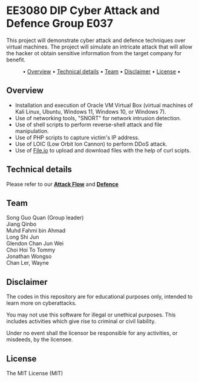 # EE3080 DIP Cyber Attack and Defence Group E037

This project will demonstrate cyber attack and defence techniques over virtual machines. The project will simulate an intricate attack that will allow the hacker ot obtain sensitive information from the target company for benefit.


<p align="center">•
  <a href="#overview">Overview</a> •
  <a href="#technical-details">Technical details</a> •
  <a href="#team">Team</a> •
  <a href="#disclaimer">Disclaimer</a> •
  <a href="#license">License</a> •
</p>

## Overview

- Installation and execution of Oracle VM Virtual Box (virtual machines of Kali Linux, Ubuntu, Windows 11, Windows 10, or Windows 7). <br>
- Use of networking tools, "SNORT" for network intrusion detection. <br>
- Use of shell scripts to perform reverse-shell attack and file manipulation. <br>
- Use of PHP scripts to capture victim's IP address.
- Use of LOIC (Low Orbit Ion Cannon) to perform DDoS attack. <br>
- Use of [File.io](https://file.io) to upload and download files with the help of curl scipts. <br>

## Technical details
Please refer to our 
**[Attack Flow](./Attack/attack_flow.md)**
and
**[Defence](./Defence/defence.md)**

## Team
Song Guo Quan (Group leader)<br>
Jiang Qinbo <br>
Muhd Fahmi bin Ahmad <br>
Long Shi Jun <br>
Glendon Chan Jun Wei <br>
Choi Hoi To Tommy <br>
Jonathan Wongso <br>
Chan Ler, Wayne <br>

## Disclaimer
The codes in this repository are for educational purposes only, intended to learn more on cyberattacks.

You may not use this software for illegal or unethical purposes. This includes activities which give rise to criminal or civil liability.

Under no event shall the licensor be responsible for any activities, or misdeeds, by the licensee.

## License
The MIT License (MIT)

